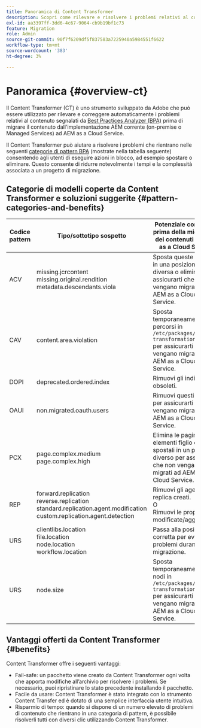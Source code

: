 ```yaml
---
title: Panoramica di Content Transformer
description: Scopri come rilevare e risolvere i problemi relativi al contenuto segnalati da BPA utilizzando Content Transformer.
exl-id: aa3397ff-3dd6-4c67-9064-cb9b19bf1c73
feature: Migration
role: Admin
source-git-commit: 90f7f6209df5f837583a7225940a5984551f6622
workflow-type: tm+mt
source-wordcount: '383'
ht-degree: 3%

---
```


# Panoramica {#overview-ct}

Il Content Transformer (CT) è uno strumento sviluppato da Adobe che può essere utilizzato per rilevare e correggere automaticamente i problemi relativi al contenuto segnalati da [Best Practices Analyzer (BPA)](/help/journey-migration/best-practices-analyzer/overview-best-practices-analyzer.md) prima di migrare il contenuto dall&#39;implementazione AEM corrente (on-premise o Managed Services) ad AEM as a Cloud Service.

Il Content Transformer può aiutare a risolvere i problemi che rientrano nelle seguenti [categorie di pattern BPA](https://experienceleague.adobe.com/docs/experience-manager-pattern-detection/table-of-contents/aso.html?lang=it) (mostrate nella tabella seguente) consentendo agli utenti di eseguire azioni in blocco, ad esempio spostare o eliminare. Questo consente di ridurre notevolmente i tempi e la complessità associata a un progetto di migrazione.

## Categorie di modelli coperte da Content Transformer e soluzioni suggerite {#pattern-categories-and-benefits}

| Codice pattern | Tipo/sottotipo sospetto | Potenziale correzione prima della migrazione dei contenuti ad AEM as a Cloud Service |
|--------------|--------------------------------------------------------------------------------------------------------------------|------------------------------------------------------------------------------------------------------------------------------------|
| ACV | missing.jcrcontent <br> missing.original.rendition <br> metadata.descendants.viola | Sposta queste risorse in una posizione diversa o eliminale per assicurarti che non vengano migrate ad AEM as a Cloud Service. |
| CAV | content.area.violation | Sposta temporaneamente i percorsi in `/etc/packages/content-transformation/paths` per assicurarti che non vengano migrati ad AEM as a Cloud Service. |
| DOPI | deprecated.ordered.index | Rimuovi gli indici obsoleti. |
| OAUI | non.migrated.oauth.users | Rimuovi questi utenti per assicurarti che non vengano migrati ad AEM as a Cloud Service. |
| PCX | page.complex.medium <br> page.complex.high | Elimina le pagine o gli elementi figlio o spostali in un percorso diverso per assicurarti che non vengano migrati ad AEM as a Cloud Service. |
| REP | forward.replication <br> reverse.replication <br> standard.replication.agent.modification <br> custom.replication.agent.detection | Rimuovi gli agenti di replica creati. <br> O <br> Rimuovi le proprietà modificate/aggiunte. |
| URS | clientlibs.location <br> file.location <br> node.location <br> workflow.location | Passa alla posizione corretta per evitare problemi durante la migrazione. |
| URS | node.size | Sposta temporaneamente i nodi in `/etc/packages/content-transformation/paths` per assicurarti che non vengano migrati ad AEM as a Cloud Service. |

## Vantaggi offerti da Content Transformer {#benefits}

Content Transformer offre i seguenti vantaggi:

* Fail-safe: un pacchetto viene creato da Content Transformer ogni volta che apporta modifiche all’archivio per risolvere i problemi. Se necessario, puoi ripristinare lo stato precedente installando il pacchetto.
* Facile da usare: Content Transformer è stato integrato con lo strumento Content Transfer ed è dotato di una semplice interfaccia utente intuitiva.
* Risparmio di tempo: quando si dispone di un numero elevato di problemi di contenuto che rientrano in una categoria di pattern, è possibile risolverli tutti con diversi clic utilizzando Content Transformer.
